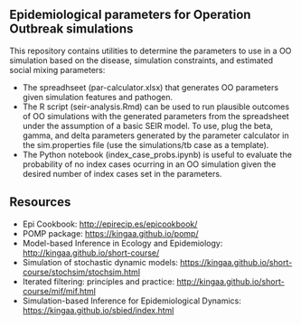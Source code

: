 ## Epidemiological parameters for Operation Outbreak simulations

This repository contains utilities to determine the parameters to use in a OO simulation based on the disease, simulation constraints, and estimated social mixing parameters:

* The spreadhseet (par-calculator.xlsx) that generates OO parameters given simulation features and pathogen.
* The R script (seir-analysis.Rmd) can be used to run plausible outcomes of OO simulations with the generated parameters from the spreadsheet under the assumption of a basic SEIR model. To use, plug the beta, gamma, and delta parameters generated by the parameter calculator in the sim.properties file (use the simulations/tb case as a template).
* The Python notebook (index_case_probs.ipynb) is useful to evaluate the probability of no index cases ocurring in an OO simulation given the desired number of index cases set in the parameters.

## Resources

* Epi Cookbook: http://epirecip.es/epicookbook/
* POMP package: https://kingaa.github.io/pomp/
* Model-based Inference in Ecology and Epidemiology: http://kingaa.github.io/short-course/
* Simulation of stochastic dynamic models: https://kingaa.github.io/short-course/stochsim/stochsim.html
* Iterated filtering: principles and practice: http://kingaa.github.io/short-course/mif/mif.html
* Simulation-based Inference for Epidemiological Dynamics: https://kingaa.github.io/sbied/index.html
